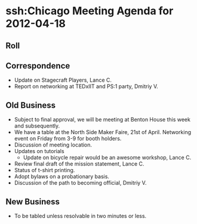 # ssh:Chicago Meeting Agenda for 2012-04-18 #

## Roll ##

## Correspondence ##
 * Update on Stagecraft Players, Lance C.
 * Report on networking at TEDxIIT and PS:1 party, Dmitriy V.

## Old Business ##
 * Subject to final approval, we will be meeting at Benton House this week and subsequently.
 * We have a table at the North Side Maker Faire, 21st of April. Networking event on Friday from 3-9 for booth holders.
 * Discussion of meeting location.
 * Updates on tutorials
   - Update on bicycle repair would be an awesome workshop, Lance C.
 * Review final draft of the mission statement, Lance C.
 * Status of t-shirt printing.
 * Adopt bylaws on a probationary basis.
 * Discussion of the path to becoming official, Dmitriy V.

## New Business ##
 * To be tabled unless resolvable in two minutes or less.
